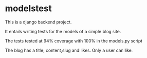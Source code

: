 # modelstest
This is a django backend project.

It entails writing tests for the models of a simple blog site.

The tests tested at 94% coverage with 100% in the models.py script


The blog has a title, content,slug and likes.
Only a user can like.
